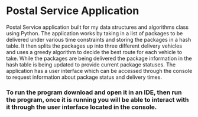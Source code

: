 # Postal Service Application 
Postal Service application built for my data structures and algorithms class using Python. 
The application works by taking in a list of packages to be delivered under various time constraints and storing the packages in a hash table.
It then splits the packages up into three different delivery vehicles and uses a greedy algorithm to decide the best route for each vehicle to take.
While the packages are being delivered the package information in the hash table is being updated to provide current package statuses.
The application has a user interface which can be accessed through the console to request information about package status and delivery times.
### To run the program download and open it in an IDE, then run the program, once it is running you will be able to interact with it through the user interface located in the console.

